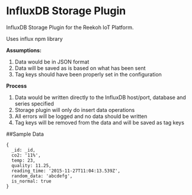 # InfluxDB Storage Plugin

InfluxDB Storage Plugin for the Reekoh IoT Platform.

Uses influx npm library

**Assumptions:**

1. Data would be in JSON format
2. Data will be saved as is based on what has been sent
3. Tag keys should have been properly set in the configuration

**Process**

1. Data would be written directly to the InfluxDB host/port, database and series specified
2. Storage plugin will only do insert data operations
3. All errors will be logged and no data should be written 
4. Tag keys will be removed from the data and will be saved as tag keys


##Sample Data

```
{
  _id: _id,
  co2: '11%',
  temp: 23,
  quality: 11.25,
  reading_time: '2015-11-27T11:04:13.539Z',
  random_data: 'abcdefg',
  is_normal: true
}
```


